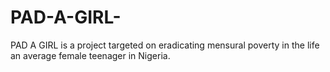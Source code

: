 # PAD-A-GIRL-
PAD A GIRL is a project targeted on eradicating mensural poverty in the life an average female teenager in Nigeria.
